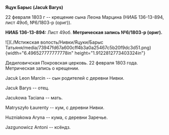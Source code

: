 **Яцук Барыс (Jacuk Barys)**

22 февраля 1803 г -- крещение сына Леона Марцина (НИАБ 136-13-894, лист
49об, №6/1803-р (ориг)).

**НИАБ 136-13-894:** Лист 49об. **Метрическая запись №6/1803-р (ориг).**

![](./Мстижская волость/Нивки/Яцуки/Барыс Татьяня/media/73947fd67a600cff4b3a0a25467c5b20f9dc3d51.png){width="6.496527777777778in"
height="1.9122812773403324in"}

Дедиловичская Покровская церковь. 22 февраля 1803 года. Метрическая
запись о крещении.

Jacuk Leon Marcin -- сын родителей с деревни Нивки.

Jacuk Barys -- отец.

Jacukowa Taciana -- мать.

Matryszyło Łaurenty -- кум, с деревни Нивки.

Huzniakowa Aryna -- кума, с деревни Заречье.

Jazgunowicz Antoni -- ксёндз.
